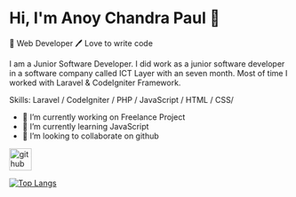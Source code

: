 # Hi, I'm Anoy Chandra Paul 👋
👑 Web Developer
🖊️ Love to write code

I am a Junior Software Developer. I did work as a junior software developer in a software company called ICT Layer with an seven month. Most of time I worked with Laravel & CodeIgniter Framework.

Skills: Laravel / CodeIgniter / PHP / JavaScript / HTML / CSS/

- 🔭 I’m currently working on Freelance Project 
- 🌱 I’m currently learning JavaScript 
- 👯 I’m looking to collaborate on github 


[<img src='https://cdn.jsdelivr.net/npm/simple-icons@3.0.1/icons/github.svg' alt='github' height='40'>](https://github.com/anoypaul)  

[![Top Langs](https://github-readme-stats.vercel.app/api/top-langs/?username=anoypaul)](https://github.com/anuraghazra/github-readme-stats)



